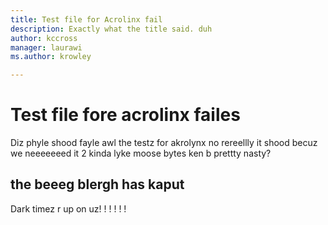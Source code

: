 ```yaml
---
title: Test file for Acrolinx fail
description: Exactly what the title said. duh
author: kccross
manager: laurawi
ms.author: krowley

---
```


# Test file fore acrolinx failes

Diz phyle shood fayle awl the testz for akrolynx no rereellly it shood becuz we neeeeeeed it 2 kinda lyke moose bytes ken b prettty nasty?

## the beeeg blergh has kaput
Dark timez r up on uz! ! ! ! ! !
